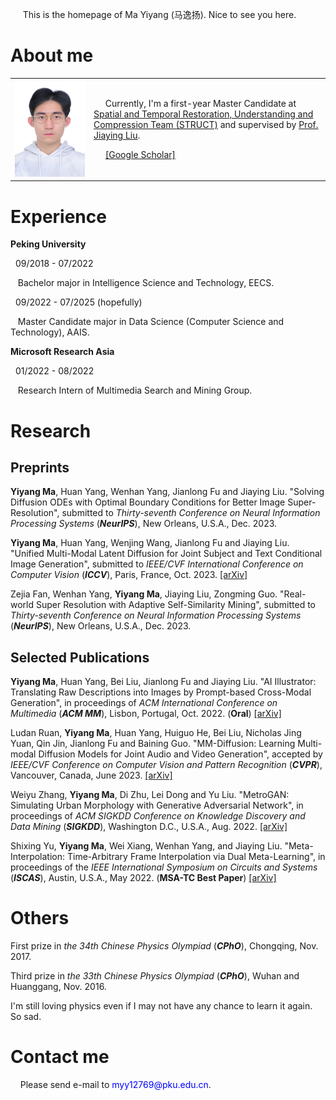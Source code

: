 
<p> &nbsp;&nbsp;&nbsp;&nbsp; This is the homepage of Ma Yiyang (马逸扬). Nice to see you here. </p>

<h1> About me </h1>
  
  <table frame="void">
    <tr>
      <td width="25%"> 
        <img src="/免冠照_白1寸_20220111.jpg" width="100%">  
      </td>
      <td width="75%">
        <p> &nbsp;&nbsp;&nbsp;&nbsp; Currently, I'm a first-year Master Candidate at <a href="http://39.96.165.147/struct.html">Spatial and Temporal Restoration, Understanding and Compression Team (STRUCT)</a> and supervised by <a href="http://39.96.165.147/people/liujiaying.html"> Prof. Jiaying Liu</a>.</p>
        <p> &nbsp;&nbsp;&nbsp;&nbsp; <a href="https://scholar.google.com/citations?user=cjZ0vJMAAAAJ&hl=en">[Google Scholar]</a></p>
      </td>
    </tr>
  </table>

<h1> Experience </h1>

  <p><b> Peking University </b></p>

  <p> &nbsp; 09/2018 - 07/2022</p>
  <p> &nbsp;&nbsp; Bachelor major in Intelligence Science and Technology, EECS.</p>
  
  <p> &nbsp; 09/2022 - 07/2025 (hopefully)</p>
  <p> &nbsp;&nbsp; Master Candidate major in Data Science (Computer Science and Technology), AAIS.</p>
  
  <p><b> Microsoft Research Asia </b></p>
  
  <p> &nbsp; 01/2022 - 08/2022
  <p> &nbsp;&nbsp; Research Intern of Multimedia Search and Mining Group.

<h1> Research </h1>

<h2> Preprints </h2>
  <p><b>Yiyang Ma</b>, Huan Yang, Wenhan Yang, Jianlong Fu and Jiaying Liu. "Solving Diffusion ODEs with Optimal Boundary Conditions for Better Image Super-Resolution", submitted to <i> Thirty-seventh Conference on Neural Information Processing Systems</i> (<b><i>NeurIPS</i></b>), New Orleans, U.S.A., Dec. 2023.</p>
  <p><b>Yiyang Ma</b>, Huan Yang, Wenjing Wang, Jianlong Fu and Jiaying Liu. "Unified Multi-Modal Latent Diffusion for Joint Subject and Text Conditional Image Generation", submitted to <i> IEEE/CVF International Conference on Computer Vision</i> (<b><i>ICCV</i></b>), Paris, France, Oct. 2023. <a href="https://arxiv.org/abs/2303.09319">[arXiv]</a> </p>
  <p>Zejia Fan, Wenhan Yang, <b>Yiyang Ma</b>, Jiaying Liu, Zongming Guo. "Real-world Super Resolution with Adaptive Self-Similarity Mining", submitted to <i> Thirty-seventh Conference on Neural Information Processing Systems</i> (<b><i>NeurIPS</i></b>), New Orleans, U.S.A., Dec. 2023.</p>
  
<h2> Selected Publications </h2>
  <p><b>Yiyang Ma</b>, Huan Yang, Bei Liu, Jianlong Fu and Jiaying Liu. "AI Illustrator: Translating Raw Descriptions into Images by Prompt-based Cross-Modal Generation", in proceedings of <i>ACM International Conference on Multimedia</i> (<b><i>ACM MM</i></b>), Lisbon, Portugal, Oct. 2022. (<b>Oral</b>) <a href="https://arxiv.org/abs/2209.03160">[arXiv]</a> </p>
  <p> Ludan Ruan, <b>Yiyang Ma</b>, Huan Yang, Huiguo He, Bei Liu, Nicholas Jing Yuan, Qin Jin, Jianlong Fu and Baining Guo. "MM-Diffusion: Learning Multi-modal Diffusion Models for Joint Audio and Video Generation", accepted by <i>IEEE/CVF Conference on Computer Vision and Pattern Recognition</i> (<b><i>CVPR</i></b>), Vancouver, Canada, June 2023. <a href="https://arxiv.org/abs/2212.09478">[arXiv]</a> </p>
  <p> Weiyu Zhang, <b>Yiyang Ma</b>, Di Zhu, Lei Dong and Yu Liu. "MetroGAN: Simulating Urban Morphology with Generative Adversarial Network", in proceedings of <i>ACM SIGKDD Conference on Knowledge Discovery and Data Mining</i> (<b><i>SIGKDD</i></b>), Washington D.C., U.S.A., Aug. 2022. <a href="https://arxiv.org/abs/2207.02590">[arXiv]</a> </p>
  <p> Shixing Yu, <b>Yiyang Ma</b>, Wei Xiang, Wenhan Yang, and Jiaying Liu. "Meta-Interpolation: Time-Arbitrary Frame Interpolation via Dual Meta-Learning", in proceedings of the <i>IEEE International Symposium on Circuits and Systems</i> (<b><i>ISCAS</i></b>), Austin, U.S.A., May 2022. (<b>MSA-TC Best Paper</b>) <a href="https://arxiv.org/abs/2207.13670">[arXiv]</a> </p>
  
<h1> Others </h1>

  <p> First prize in <i>the 34th Chinese Physics Olympiad</i> (<b><i>CPhO</i></b>), Chongqing, Nov. 2017.</p>
  <p> Third prize in <i>the 33th Chinese Physics Olympiad</i> (<b><i>CPhO</i></b>), Wuhan and Huanggang, Nov. 2016.</p>
  <p> I'm still loving physics even if I may not have any chance to learn it again. So sad.</p>

<h1> Contact me </h1>
  <p> &nbsp;&nbsp;&nbsp;&nbsp;Please send e-mail to <p1 style="color:#0000FF;">myy12769@pku.edu.cn</p1>.</p>

